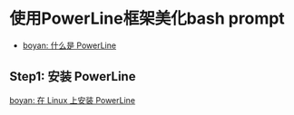 # 使用PowerLine框架美化bash prompt  

- [boyan: 什么是 PowerLine](https://github.com/BoyanHou/Boyan-Hou-Software-Engineering-Notebook/blob/master/PowerLine/%E4%BB%80%E4%B9%88%E6%98%AF%20PowerLine.md)  

## Step1: 安装 PowerLine
[boyan: 在 Linux 上安装 PowerLine](https://github.com/BoyanHou/Boyan-Hou-Software-Engineering-Notebook/blob/master/PowerLine/%E5%9C%A8%20Linux%20%E4%B8%8A%E5%AE%89%E8%A3%85%20PowerLine.md)


